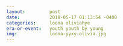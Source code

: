 ```yaml
---
layout:         post
date:           2018-05-17 01:13:54 -0400
categories:     loona oliviahye
era-or-event:   youth youth by young
img:            loona-yyxy-olivia.jpg
---
```

